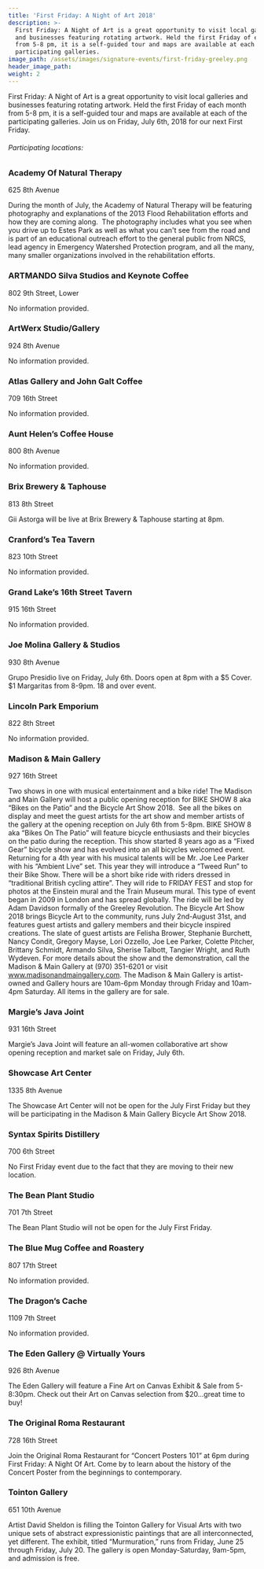 ```yaml
---
title: 'First Friday: A Night of Art 2018'
description: >-
  First Friday: A Night of Art is a great opportunity to visit local galleries
  and businesses featuring rotating artwork. Held the first Friday of each month
  from 5-8 pm, it is a self-guided tour and maps are available at each of the
  participating galleries.
image_path: /assets/images/signature-events/first-friday-greeley.png
header_image_path:
weight: 2
---
```


First Friday: A Night of Art is a great opportunity to visit local galleries and businesses featuring rotating artwork. Held the first Friday of each month from 5-8 pm, it is a self-guided tour and maps are available at each of the participating galleries. Join us on Friday, July 6th, 2018 for our next First Friday.

###### *Participating locations:*

### Academy Of Natural Therapy

625 8th Avenue

During the month of July, the Academy of Natural Therapy will be featuring photography and explanations of the 2013 Flood Rehabilitation efforts and how they are coming along.&nbsp; The photography includes what you see when you drive up to Estes Park as well as what you can't see from the road and is part of an educational outreach effort to the general public from NRCS, lead agency in Emergency Watershed Protection program, and all the many, many smaller organizations involved in the rehabilitation efforts.

### ARTMANDO Silva Studios and Keynote Coffee

802 9th Street, Lower

No information provided.

### ArtWerx Studio/Gallery

924 8th Avenue

No information provided.

### Atlas Gallery and John Galt Coffee

709 16th Street

No information provided.

### Aunt Helen’s Coffee House

800 8th Avenue

No information provided.

### Brix Brewery & Taphouse

813 8th Street

Gii Astorga will be live at Brix Brewery & Taphouse starting at 8pm.

### Cranford’s Tea Tavern

823 10th Street

No information provided.

### Grand Lake’s 16th Street Tavern

915 16th Street

No information provided.

### Joe Molina Gallery & Studios

930 8th Avenue

Grupo Presidio live on Friday, July 6th. Doors open at 8pm with a $5 Cover. $1 Margaritas from 8-9pm. 18 and over event.

### Lincoln Park Emporium

822 8th Street

No information provided.

### Madison & Main Gallery

927 16th Street

Two shows in one with musical entertainment and a bike ride! The Madison and Main Gallery will host a public opening reception for BIKE SHOW 8 aka “Bikes on the Patio” and the Bicycle Art Show 2018.&nbsp; See all the bikes on display and meet the guest artists for the art show and member artists of the gallery at the opening reception on July 6th from 5-8pm. BIKE SHOW 8 aka “Bikes On The Patio” will feature bicycle enthusiasts and their bicycles on the patio during the reception. This show started 8 years ago as a “Fixed Gear” bicycle show and has evolved into an all bicycles welcomed event. Returning for a 4th year with his musical talents will be Mr. Joe Lee Parker with his “Ambient Live” set. This year they will introduce a “Tweed Run” to their Bike Show. There will be a short bike ride with riders dressed in “traditional British cycling attire”. They will ride to FRIDAY FEST and stop for photos at the Einstein mural and the Train Museum mural. This type of event began in 2009 in London and has spread globally. The ride will be led by Adam Davidson formally of the Greeley Revolution. The Bicycle Art Show 2018 brings Bicycle Art to the community, runs July 2nd-August 31st, and features guest artists and gallery members and their bicycle inspired creations. The slate of guest artists are Felisha Brower, Stephanie Burchett, Nancy Condit, Gregory Mayse, Lori Ozzello, Joe Lee Parker, Colette Pitcher, Brittany Schmidt, Armando Silva, Sherise Talbott, Tangier Wright, and Ruth Wydeven. For more details about the show and the demonstration, call the Madison & Main Gallery at (970) 351-6201 or visit www.madisonandmaingallery.com. The Madison & Main Gallery is artist-owned and Gallery hours are 10am-6pm Monday through Friday and 10am-4pm Saturday. All items in the gallery are for sale.

### Margie’s Java Joint

931 16th Street

Margie’s Java Joint will feature an all-women collaborative art show opening reception and market sale on Friday, July 6th.

### Showcase Art Center

1335 8th Avenue

The Showcase Art Center will not be open for the July First Friday but they will be participating in the Madison & Main Gallery Bicycle Art Show 2018.

### Syntax Spirits Distillery

700 6th Street

No First Friday event due to the fact that they are moving to their new location.

### The Bean Plant Studio

701 7th Street

The Bean Plant Studio will not be open for the July First Friday.

### The Blue Mug Coffee and Roastery

807 17th Street

No information provided.

### The Dragon’s Cache

1109 7th Street

No information provided.

### The Eden Gallery @ Virtually Yours

926 8th Avenue

The Eden Gallery will feature a Fine Art on Canvas Exhibit & Sale from 5-8:30pm. Check out their Art on Canvas selection from $20...great time to buy!

### The Original Roma Restaurant

728 16th Street

Join the Original Roma Restaurant for “Concert Posters 101” at 6pm during First Friday: A Night Of Art. Come by to learn about the history of the Concert Poster from the beginnings to contemporary.

### Tointon Gallery

651 10th Avenue

Artist David Sheldon is filling the Tointon Gallery for Visual Arts with two unique sets of abstract expressionistic paintings that are all interconnected, yet different. The exhibit, titled “Murmuration,” runs from Friday, June 25 through Friday, July 20. The gallery is open Monday-Saturday, 9am-5pm, and admission is free.